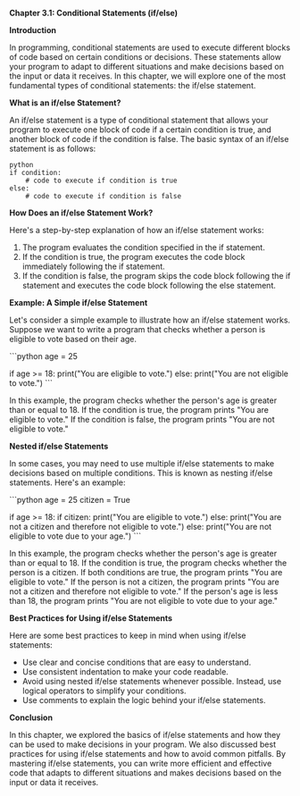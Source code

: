 <p><strong>Chapter 3.1: Conditional Statements (if/else)</strong></p>

<p><strong>Introduction</strong></p>

<p>In programming, conditional statements are used to execute different blocks of code based on certain conditions or decisions. These statements allow your program to adapt to different situations and make decisions based on the input or data it receives. In this chapter, we will explore one of the most fundamental types of conditional statements: the if/else statement.</p>

<p><strong>What is an if/else Statement?</strong></p>

<p>An if/else statement is a type of conditional statement that allows your program to execute one block of code if a certain condition is true, and another block of code if the condition is false. The basic syntax of an if/else statement is as follows:</p>

<p><code>python
if condition:
    # code to execute if condition is true
else:
    # code to execute if condition is false
</code></p>

<p><strong>How Does an if/else Statement Work?</strong></p>

<p>Here's a step-by-step explanation of how an if/else statement works:</p>

<ol>
<li>The program evaluates the condition specified in the if statement.</li>
<li>If the condition is true, the program executes the code block immediately following the if statement.</li>
<li>If the condition is false, the program skips the code block following the if statement and executes the code block following the else statement.</li>
</ol>

<p><strong>Example: A Simple if/else Statement</strong></p>

<p>Let's consider a simple example to illustrate how an if/else statement works. Suppose we want to write a program that checks whether a person is eligible to vote based on their age.</p>

<p>```python
age = 25</p>

<p>if age &gt;= 18:
    print("You are eligible to vote.")
else:
    print("You are not eligible to vote.")
```</p>

<p>In this example, the program checks whether the person's age is greater than or equal to 18. If the condition is true, the program prints "You are eligible to vote." If the condition is false, the program prints "You are not eligible to vote."</p>

<p><strong>Nested if/else Statements</strong></p>

<p>In some cases, you may need to use multiple if/else statements to make decisions based on multiple conditions. This is known as nesting if/else statements. Here's an example:</p>

<p>```python
age = 25
citizen = True</p>

<p>if age &gt;= 18:
    if citizen:
        print("You are eligible to vote.")
    else:
        print("You are not a citizen and therefore not eligible to vote.")
else:
    print("You are not eligible to vote due to your age.")
```</p>

<p>In this example, the program checks whether the person's age is greater than or equal to 18. If the condition is true, the program checks whether the person is a citizen. If both conditions are true, the program prints "You are eligible to vote." If the person is not a citizen, the program prints "You are not a citizen and therefore not eligible to vote." If the person's age is less than 18, the program prints "You are not eligible to vote due to your age."</p>

<p><strong>Best Practices for Using if/else Statements</strong></p>

<p>Here are some best practices to keep in mind when using if/else statements:</p>

<ul>
<li>Use clear and concise conditions that are easy to understand.</li>
<li>Use consistent indentation to make your code readable.</li>
<li>Avoid using nested if/else statements whenever possible. Instead, use logical operators to simplify your conditions.</li>
<li>Use comments to explain the logic behind your if/else statements.</li>
</ul>

<p><strong>Conclusion</strong></p>

<p>In this chapter, we explored the basics of if/else statements and how they can be used to make decisions in your program. We also discussed best practices for using if/else statements and how to avoid common pitfalls. By mastering if/else statements, you can write more efficient and effective code that adapts to different situations and makes decisions based on the input or data it receives.</p>
